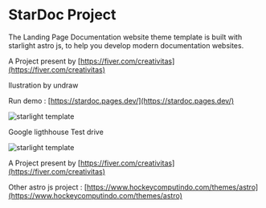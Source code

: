 # StarDoc Project

The Landing Page Documentation website theme template is built with starlight astro js, ​​to help you develop modern documentation websites.

A Project present by [https://fiver.com/creativitas](https://fiver.com/creativitas)

Ilustration by undraw

Run demo : [https://stardoc.pages.dev/](https://stardoc.pages.dev/)

![starlight template](https://public-files.gumroad.com/8ii5t5z89rbfv3754442wvns43l1)

Google ligthhouse Test drive

![starlight template](https://app.gumroad.com/1d67e223-ebf9-41d0-81e1-026f526cf31d)

A Project present by [https://fiver.com/creativitas](https://fiver.com/creativitas)

Other astro js project : 
[https://www.hockeycomputindo.com/themes/astro](https://www.hockeycomputindo.com/themes/astro)
